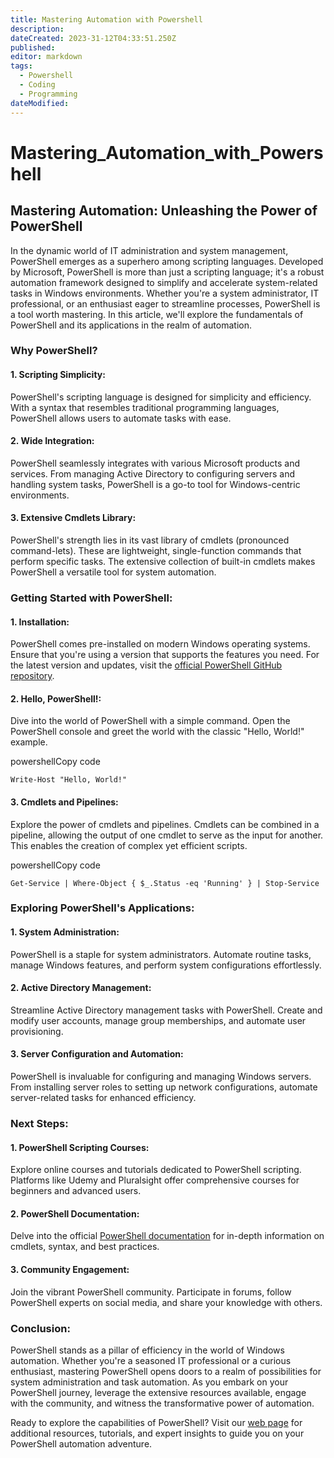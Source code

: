 ```yaml
---
title: Mastering Automation with Powershell
description: 
dateCreated: 2023-31-12T04:33:51.250Z
published: 
editor: markdown
tags:
  - Powershell
  - Coding
  - Programming
dateModified:
---
```

# Mastering_Automation_with_Powershell
## Mastering Automation: Unleashing the Power of PowerShell

In the dynamic world of IT administration and system management, PowerShell emerges as a superhero among scripting languages. Developed by Microsoft, PowerShell is more than just a scripting language; it's a robust automation framework designed to simplify and accelerate system-related tasks in Windows environments. Whether you're a system administrator, IT professional, or an enthusiast eager to streamline processes, PowerShell is a tool worth mastering. In this article, we'll explore the fundamentals of PowerShell and its applications in the realm of automation.

### **Why PowerShell?**

#### 1. **Scripting Simplicity:**

PowerShell's scripting language is designed for simplicity and efficiency. With a syntax that resembles traditional programming languages, PowerShell allows users to automate tasks with ease.

#### 2. **Wide Integration:**

PowerShell seamlessly integrates with various Microsoft products and services. From managing Active Directory to configuring servers and handling system tasks, PowerShell is a go-to tool for Windows-centric environments.

#### 3. **Extensive Cmdlets Library:**

PowerShell's strength lies in its vast library of cmdlets (pronounced command-lets). These are lightweight, single-function commands that perform specific tasks. The extensive collection of built-in cmdlets makes PowerShell a versatile tool for system automation.

### **Getting Started with PowerShell:**

#### 1. **Installation:**

PowerShell comes pre-installed on modern Windows operating systems. Ensure that you're using a version that supports the features you need. For the latest version and updates, visit the [official PowerShell GitHub repository](https://github.com/PowerShell/PowerShell).

#### 2. **Hello, PowerShell!:**

Dive into the world of PowerShell with a simple command. Open the PowerShell console and greet the world with the classic "Hello, World!" example.

powershellCopy code

`Write-Host "Hello, World!"`

#### 3. **Cmdlets and Pipelines:**

Explore the power of cmdlets and pipelines. Cmdlets can be combined in a pipeline, allowing the output of one cmdlet to serve as the input for another. This enables the creation of complex yet efficient scripts.

powershellCopy code

`Get-Service | Where-Object { $_.Status -eq 'Running' } | Stop-Service`

### **Exploring PowerShell's Applications:**

#### 1. **System Administration:**

PowerShell is a staple for system administrators. Automate routine tasks, manage Windows features, and perform system configurations effortlessly.

#### 2. **Active Directory Management:**

Streamline Active Directory management tasks with PowerShell. Create and modify user accounts, manage group memberships, and automate user provisioning.

#### 3. **Server Configuration and Automation:**

PowerShell is invaluable for configuring and managing Windows servers. From installing server roles to setting up network configurations, automate server-related tasks for enhanced efficiency.

### **Next Steps:**

#### 1. **PowerShell Scripting Courses:**

Explore online courses and tutorials dedicated to PowerShell scripting. Platforms like Udemy and Pluralsight offer comprehensive courses for beginners and advanced users.

#### 2. **PowerShell Documentation:**

Delve into the official [PowerShell documentation](https://docs.microsoft.com/en-us/powershell/) for in-depth information on cmdlets, syntax, and best practices.

#### 3. **Community Engagement:**

Join the vibrant PowerShell community. Participate in forums, follow PowerShell experts on social media, and share your knowledge with others.

### **Conclusion:**

PowerShell stands as a pillar of efficiency in the world of Windows automation. Whether you're a seasoned IT professional or a curious enthusiast, mastering PowerShell opens doors to a realm of possibilities for system administration and task automation. As you embark on your PowerShell journey, leverage the extensive resources available, engage with the community, and witness the transformative power of automation.

Ready to explore the capabilities of PowerShell? Visit our [web page](https://chat.openai.com/c/your-webpage-url) for additional resources, tutorials, and expert insights to guide you on your PowerShell automation adventure.